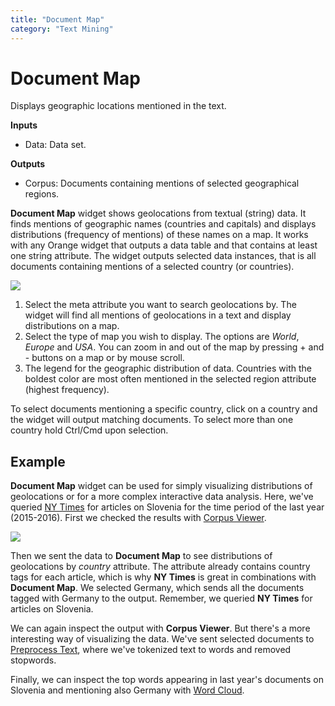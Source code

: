 ```yaml
---
title: "Document Map"
category: "Text Mining"
---
```

Document Map
============

Displays geographic locations mentioned in the text.

**Inputs**

- Data: Data set.

**Outputs**

- Corpus: Documents containing mentions of selected geographical regions.

**Document Map** widget shows geolocations from textual (string) data. It finds mentions of geographic names (countries and capitals) and displays distributions (frequency of mentions) of these names on a map. It works with any Orange widget that outputs a data table and that contains at least one string attribute. The widget outputs selected data instances, that is all documents containing mentions of a selected country (or countries).

![](../images/DocMap-stamped.png)

1. Select the meta attribute you want to search geolocations by. The widget will find all mentions of geolocations in a text and display distributions on a map.
2. Select the type of map you wish to display. The options are *World*, *Europe* and *USA*. You can zoom in and out of the map by pressing + and - buttons on a map or by mouse scroll.
3. The legend for the geographic distribution of data. Countries with the boldest color are most often mentioned in the selected region attribute (highest frequency).

To select documents mentioning a specific country, click on a country and the widget will output matching documents. To select more than one country hold Ctrl/Cmd upon selection.

Example
-------

**Document Map** widget can be used for simply visualizing distributions of geolocations or for a more complex interactive data analysis. Here, we've queried [NY Times](nytimes.md) for articles on Slovenia for the time period of the last year (2015-2016). First we checked the results with [Corpus Viewer](../corpusviewer/).

![](../images/DocMap-Example.png)

Then we sent the data to **Document Map** to see distributions of geolocations by *country* attribute. The attribute already contains country tags for each article, which is why **NY Times** is great in combinations with **Document Map**. We selected Germany, which sends all the documents tagged with Germany to the output. Remember, we queried **NY Times** for articles on Slovenia.

We can again inspect the output with **Corpus Viewer**. But there's a more interesting way of visualizing the data. We've sent selected documents to [Preprocess Text](../preprocesstext/), where we've tokenized text to words and removed stopwords.

Finally, we can inspect the top words appearing in last year's documents on Slovenia and mentioning also Germany with [Word Cloud](../wordcloud/).
